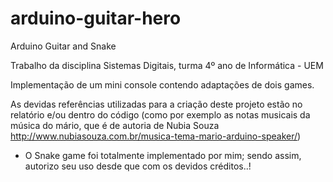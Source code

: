 # arduino-guitar-hero

Arduino Guitar and Snake

Trabalho da disciplina Sistemas Digitais, turma 4º ano de Informática - UEM

Implementação de um mini console contendo adaptações de dois games. 

As devidas referências utilizadas para a criação deste projeto estão no relatório e/ou dentro do código (como por exemplo as notas musicais da música do mário, que é de autoria de Nubia Souza http://www.nubiasouza.com.br/musica-tema-mario-arduino-speaker/)

* O Snake game foi totalmente implementado por mim; sendo assim, autorizo seu uso desde que com os devidos créditos..!
